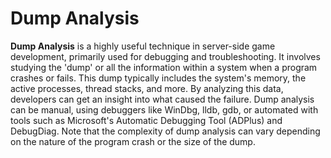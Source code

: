 # Dump Analysis

**Dump Analysis** is a highly useful technique in server-side game development, primarily used for debugging and troubleshooting. It involves studying the 'dump' or all the information within a system when a program crashes or fails. This dump typically includes the system's memory, the active processes, thread stacks, and more. By analyzing this data, developers can get an insight into what caused the failure. Dump analysis can be manual, using debuggers like WinDbg, lldb, gdb, or automated with tools such as Microsoft's Automatic Debugging Tool (ADPlus) and DebugDiag. Note that the complexity of dump analysis can vary depending on the nature of the program crash or the size of the dump.